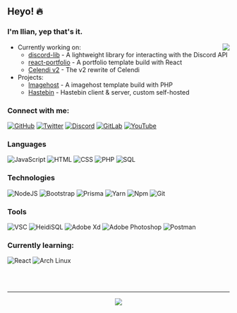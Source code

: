 ## Heyo! 🔥

### I'm Ilian, yep that's it.

<a href="https://discord.com/users/597445640129085440/">
  <img src="https://lanyard-profile-readme.vercel.app/api/597445640129085440?idleMessage=Not%20doing%20shit%20lol" align="right" />
</a>

- Currently working on:
    - [discord-lib](https://github.com/discord-lib/discord-lib) - A lightweight library for interacting with the Discord API
    - [react-portfolio](https://github.com/Iliannnn/React-Portfolio) - A portfolio template build with React
    - [Celendi v2](https://celendi.me/) - The v2 rewrite of Celendi
- Projects:
    - [Imagehost](https://github.com/Iliannnn/Imagehost-Template-PHP) - A imagehost template build with PHP
    - [Hastebin](https://github.com/Jqstln/hastebin) - Hastebin client & server, custom self-hosted

### Connect with me:

<a href="https://github.com/Iliannnn">![GitHub](https://img.shields.io/badge/-GitHub-000?&logo=GitHub)</a>
<a href="https://twitter.com/Iliannnnn/">![Twitter](https://img.shields.io/badge/-Twitter-000?&logo=Twitter)</a>
<a href="https://discord.com/users/597445640129085440/">![Discord](https://img.shields.io/badge/-Discord-000?&logo=discord)</a>
<a href="https://gitlab.com/Iliannnn/">![GitLab](https://img.shields.io/badge/-GitLab-000?&logo=GitLab)</a>
<a href="https://youtube.com/channel/UCLpjXcD-JbYygD1e1rYYObA?sub_confirmation=1/">![YouTube](https://img.shields.io/badge/-YouTube-000?&logo=YouTube)</a>

### Languages

![JavaScript](https://img.shields.io/badge/-JavaScript-000?&logo=JavaScript) ![HTML](https://img.shields.io/badge/-HTML-000?&logo=html5) ![CSS](https://img.shields.io/badge/-CSS-000?&logo=css3) ![PHP](https://img.shields.io/badge/-PHP-000?&logo=php) ![SQL](https://img.shields.io/badge/-SQL-000?&logo=MySQL)

### Technologies

![NodeJS](https://img.shields.io/badge/-Node.js-000?&logo=node.js) ![Bootstrap](https://img.shields.io/badge/-Bootstrap-000?&logo=bootstrap) ![Prisma](https://img.shields.io/badge/-Prisma-000?&logo=prisma) ![Yarn](https://img.shields.io/badge/-Yarn-000?&logo=yarn) ![Npm](https://img.shields.io/badge/-NPM-000?&logo=npm) ![Git](https://img.shields.io/badge/-Git-000?&logo=git)

### Tools

![VSC](https://img.shields.io/badge/-Visual%20Studio%20Code-000?&logo=visualstudiocode) ![HeidiSQL](https://img.shields.io/badge/-HeidiSQL-000?&logo=mysql) ![Adobe Xd](https://img.shields.io/badge/-Adobe%20Xd-000?&logo=Adobe%20XD) ![Adobe Photoshop](https://img.shields.io/badge/-Adobe%20Photoshop-000?&logo=Adobe%20Photoshop) ![Postman](https://img.shields.io/badge/-Postman-000?&logo=Postman)

### Currently learning:
![React](https://img.shields.io/badge/-React-000?&logo=react) ![Arch Linux](https://img.shields.io/badge/-Arch%20Linux-000?&logo=Arch%20Linux)

<br />
<br />

---

<div align="center">
<img src="https://metrics.lecoq.io/Iliannnn?base.repositories=0&languages=1&isocalendar=1&followup=1">
</div>
